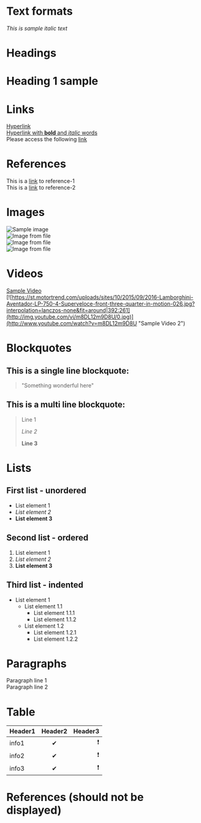 # Text formats_This is sample italic text_   # Headings# Heading 1 sample# Links[Hyperlink](https://www.google.com)  [Hyperlink with **bold** and _italic_ words](www.google.com)  Please access the following [link](www.google.com)  # ReferencesThis is a [link][reference-1] to reference-1  This is a [link][reference-2] to reference-2  # Images![Sample image](https://i.kinja-img.com/gawker-media/image/upload/s--GgpOUVnh--/c_scale,f_auto,fl_progressive,q_80,w_800/riufs7rtpk6okzrqiqmy.jpg)    ![Image from file](/activity/images/bmp_image.bmp)   ![Image from file](/activity/images/customActivity.svg)  ![Image from file](/activity/images/test.jpeg) # Videos[Sample Video](https://www.youtube.com/watch?v=m8DL12m9D8U)  [![https://st.motortrend.com/uploads/sites/10/2015/09/2016-Lamborghini-Aventador-LP-750-4-Superveloce-front-three-quarter-in-motion-026.jpg?interpolation=lanczos-none&fit=around|392:261](http://img.youtube.com/vi/m8DL12m9D8U/0.jpg)](http://www.youtube.com/watch?v=m8DL12m9D8U "Sample Video 2")# Blockquotes## This is a single line blockquote:> "Something wonderful here"  ## This is a multi line blockquote:> Line 1  >  > _Line 2_  >  > **Line 3**  # Lists## First list - unordered* List element 1  * _List element 2_  * **List element 3**  ## Second list - ordered1. List element 12. _List element 2_3. **List element 3**## Third list - indented* List element 1      * List element 1.1          * List element 1.1.1          * List element 1.1.2      * List element 1.2          * List element 1.2.1          * List element 1.2.2  # ParagraphsParagraph line 1  Paragraph line 2  # Table| Header1   | Header2  | Header3  ||   :---    |   :---:  |    ---:  || info1     |    ✔    |     ❗    || info2     |    ✔    |     ❗    || info3     |    ✔    |     ❗    |# References (should not be displayed)[reference-1]: www.google.com[reference-2]: www.youtube.com
